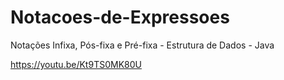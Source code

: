 # Notacoes-de-Expressoes
Notações Infixa, Pós-fixa e Pré-fixa - Estrutura de Dados - Java

https://youtu.be/Kt9TS0MK80U
